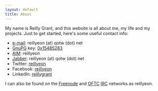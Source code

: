 ```yaml
---
layout: default
title: About
---
```


My name is Reilly Grant, and this website is all about me, my life and my
projects. Just to get started, here's some useful contact info:

* [e-mail](http://www.faqs.org/rfcs/rfc821.html): reillyeon (at) qotw (dot) net
* [GnuPG](http://www.gnupg.org/) key: [0x15485283](key.asc)
* [AIM](http://www.aim.com): reillyeon
* [Jabber](http://www.jabber.org): reillyeon (at) qotw (dot) net
* Twitter: [reillyeon](http://twitter.com/reillyeon)
* Facebook: [reillyeon](http://facebook.com/reillyeon)
* LinkedIn: [reillygrant](http://linkedin.com/in/reillygrant)

I can also be found on the [Freenode](http://freenode.net/) and
[OFTC](http://www.oftc.net/)
[IRC](http://en.wikipedia.org/wiki/Internet_Relay_Chat) networks as
reillyeon.
